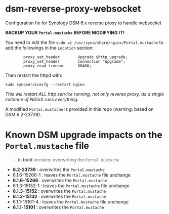 # dsm-reverse-proxy-websocket
Configuration fix for Synology DSM 6.x reverse proxy to handle websocket

**BACKUP YOUR `Portal.mustache` BEFORE MODIFYING IT!**

You need to edit the file `sudo vi /usr/syno/share/nginx/Portal.mustache` to add the followings in the `Location` section:

```
        proxy_set_header        Upgrade $http_upgrade;
        proxy_set_header        Connection "upgrade";
        proxy_read_timeout      86400;
```

Then restart the httpd with: 
```
sudo synoservicecfg --restart nginx
```

*This will restart ALL http service running, not only reverse proxy, as a single instance of NGinX runs everything.*


A modified `Portal.mustache` is provided in this repo (warning: based on DSM 6.2-23739).

# Known DSM upgrade impacts on the `Portal.mustache` file

> In **bold** versions overwriting the `Portal.mustache`

- **6.2-23739** : overwrites the `Portal.mustache`
- 6.1.6-15266-1 : leaves the `Portal.mustache` file unchange
- **6.1.6-15266** : overwrites the `Portal.mustache`
- 6.1.3-15152-1 : leaves the `Portal.mustache` file unchange
- **6.1.3-15152** : overwrites the `Portal.mustache`
- **6.1.2-15132** : overwrites the `Portal.mustache`
- 6.1.1-15101-4 : leaves the `Portal.mustache` file unchange
- **6.1.1-15101** : overwrites the `Portal.mustache`
